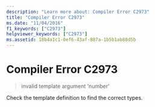 ```yaml
---
description: "Learn more about: Compiler Error C2973"
title: "Compiler Error C2973"
ms.date: "11/04/2016"
f1_keywords: ["C2973"]
helpviewer_keywords: ["C2973"]
ms.assetid: 18b4a1c1-0ef6-43af-887a-1b5b1ab88d5b
---
```

# Compiler Error C2973

> invalid template argument 'number'

Check the template definition to find the correct types.
